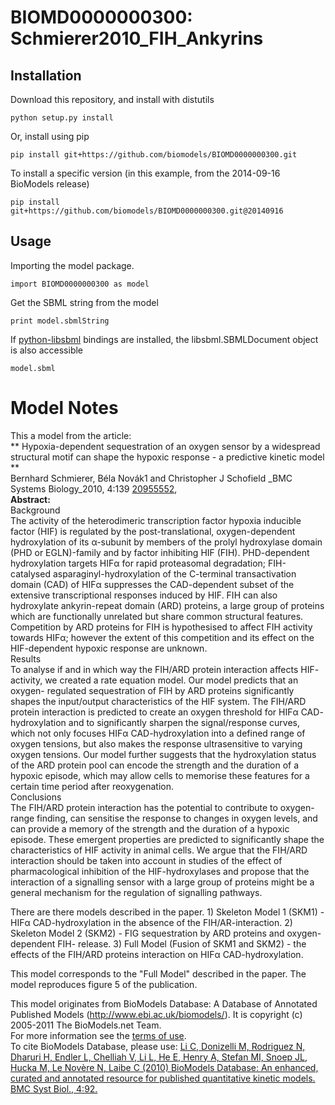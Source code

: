 # BIOMD0000000300: Schmierer2010_FIH_Ankyrins

## Installation

Download this repository, and install with distutils

`python setup.py install`

Or, install using pip

`pip install git+https://github.com/biomodels/BIOMD0000000300.git`

To install a specific version (in this example, from the 2014-09-16 BioModels release)

`pip install git+https://github.com/biomodels/BIOMD0000000300.git@20140916`

## Usage

Importing the model package.

`import BIOMD0000000300 as model`

Get the SBML string from the model

`print model.sbmlString`

If [python-libsbml](https://pypi.python.org/pypi/python-libsbml) bindings are
installed, the libsbml.SBMLDocument object is also accessible

`model.sbml`


# Model Notes


This a model from the article:  
** Hypoxia-dependent sequestration of an oxygen sensor by a widespread structural motif can shape the hypoxic response - a predictive kinetic model **   
Bernhard Schmierer, Béla Novák1 and Christopher J Schofield _BMC Systems
Biology_2010, 4:139 [20955552](http://www.ncbi.nlm.nih.gov/pubmed/20955552),  
**Abstract:**   
Background  
The activity of the heterodimeric transcription factor hypoxia inducible
factor (HIF) is regulated by the post-translational, oxygen-dependent
hydroxylation of its α-subunit by members of the prolyl hydroxylase domain
(PHD or EGLN)-family and by factor inhibiting HIF (FIH). PHD-dependent
hydroxylation targets HIFα for rapid proteasomal degradation; FIH-catalysed
asparaginyl-hydroxylation of the C-terminal transactivation domain (CAD) of
HIFα suppresses the CAD-dependent subset of the extensive transcriptional
responses induced by HIF. FIH can also hydroxylate ankyrin-repeat domain (ARD)
proteins, a large group of proteins which are functionally unrelated but share
common structural features. Competition by ARD proteins for FIH is
hypothesised to affect FIH activity towards HIFα; however the extent of this
competition and its effect on the HIF-dependent hypoxic response are unknown.  
Results  
To analyse if and in which way the FIH/ARD protein interaction affects HIF-
activity, we created a rate equation model. Our model predicts that an oxygen-
regulated sequestration of FIH by ARD proteins significantly shapes the
input/output characteristics of the HIF system. The FIH/ARD protein
interaction is predicted to create an oxygen threshold for HIFα CAD-
hydroxylation and to significantly sharpen the signal/response curves, which
not only focuses HIFα CAD-hydroxylation into a defined range of oxygen
tensions, but also makes the response ultrasensitive to varying oxygen
tensions. Our model further suggests that the hydroxylation status of the ARD
protein pool can encode the strength and the duration of a hypoxic episode,
which may allow cells to memorise these features for a certain time period
after reoxygenation.  
Conclusions  
The FIH/ARD protein interaction has the potential to contribute to oxygen-
range finding, can sensitise the response to changes in oxygen levels, and can
provide a memory of the strength and the duration of a hypoxic episode. These
emergent properties are predicted to significantly shape the characteristics
of HIF activity in animal cells. We argue that the FIH/ARD interaction should
be taken into account in studies of the effect of pharmacological inhibition
of the HIF-hydroxylases and propose that the interaction of a signalling
sensor with a large group of proteins might be a general mechanism for the
regulation of signalling pathways.

There are there models described in the paper. 1) Skeleton Model 1 (SKM1) -
HIFα CAD-hydroxylation in the absence of the FIH/AR-interaction. 2) Skeleton
Model 2 (SKM2) - FIG sequestration by ARD proteins and oxygen-dependent FIH-
release. 3) Full Model (Fusion of SKM1 and SKM2) - the effects of the FIH/ARD
proteins interaction on HIFα CAD-hydroxylation.

This model corresponds to the "Full Model" described in the paper. The model
reproduces figure 5 of the publication.

This model originates from BioModels Database: A Database of Annotated
Published Models (http://www.ebi.ac.uk/biomodels/). It is copyright (c)
2005-2011 The BioModels.net Team.  
For more information see the [terms of
use](http://www.ebi.ac.uk/biomodels/legal.html).  
To cite BioModels Database, please use: [Li C, Donizelli M, Rodriguez N,
Dharuri H, Endler L, Chelliah V, Li L, He E, Henry A, Stefan MI, Snoep JL,
Hucka M, Le Novère N, Laibe C (2010) BioModels Database: An enhanced, curated
and annotated resource for published quantitative kinetic models. BMC Syst
Biol., 4:92.](http://www.ncbi.nlm.nih.gov/pubmed/20587024)


